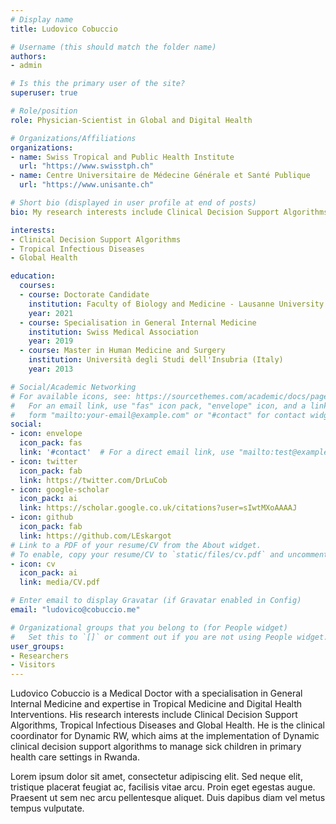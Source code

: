 ```yaml
---
# Display name
title: Ludovico Cobuccio

# Username (this should match the folder name)
authors:
- admin

# Is this the primary user of the site?
superuser: true

# Role/position
role: Physician-Scientist in Global and Digital Health

# Organizations/Affiliations
organizations:
- name: Swiss Tropical and Public Health Institute
  url: "https://www.swisstph.ch"
- name: Centre Universitaire de Médecine Générale et Santé Publique 
  url: "https://www.unisante.ch"

# Short bio (displayed in user profile at end of posts)
bio: My research interests include Clinical Decision Support Algorithms, Tropical Infectious Diseases and Global Health.

interests:
- Clinical Decision Support Algorithms
- Tropical Infectious Diseases
- Global Health

education:
  courses:
  - course: Doctorate Candidate
    institution: Faculty of Biology and Medicine - Lausanne University
    year: 2021
  - course: Specialisation in General Internal Medicine
    institution: Swiss Medical Association
    year: 2019
  - course: Master in Human Medicine and Surgery
    institution: Università degli Studi dell'Insubria (Italy)
    year: 2013

# Social/Academic Networking
# For available icons, see: https://sourcethemes.com/academic/docs/page-builder/#icons
#   For an email link, use "fas" icon pack, "envelope" icon, and a link in the
#   form "mailto:your-email@example.com" or "#contact" for contact widget.
social:
- icon: envelope
  icon_pack: fas
  link: '#contact'  # For a direct email link, use "mailto:test@example.org".
- icon: twitter
  icon_pack: fab
  link: https://twitter.com/DrLuCob
- icon: google-scholar
  icon_pack: ai
  link: https://scholar.google.co.uk/citations?user=sIwtMXoAAAAJ
- icon: github
  icon_pack: fab
  link: https://github.com/LEskargot
# Link to a PDF of your resume/CV from the About widget.
# To enable, copy your resume/CV to `static/files/cv.pdf` and uncomment the lines below.
- icon: cv
  icon_pack: ai
  link: media/CV.pdf

# Enter email to display Gravatar (if Gravatar enabled in Config)
email: "ludovico@cobuccio.me"

# Organizational groups that you belong to (for People widget)
#   Set this to `[]` or comment out if you are not using People widget.
user_groups:
- Researchers
- Visitors
---
```


Ludovico Cobuccio is a Medical Doctor with a specialisation in General Internal Medicine and expertise in Tropical Medicine and Digital Health Interventions. His research interests include Clinical Decision Support Algorithms, Tropical Infectious Diseases and Global Health. He is the clinical coordinator for Dynamic RW, which aims at the implementation of Dynamic clinical decision support algorithms to manage sick children in primary health care settings in Rwanda.

Lorem ipsum dolor sit amet, consectetur adipiscing elit. Sed neque elit, tristique placerat feugiat ac, facilisis vitae arcu. Proin eget egestas augue. Praesent ut sem nec arcu pellentesque aliquet. Duis dapibus diam vel metus tempus vulputate.
